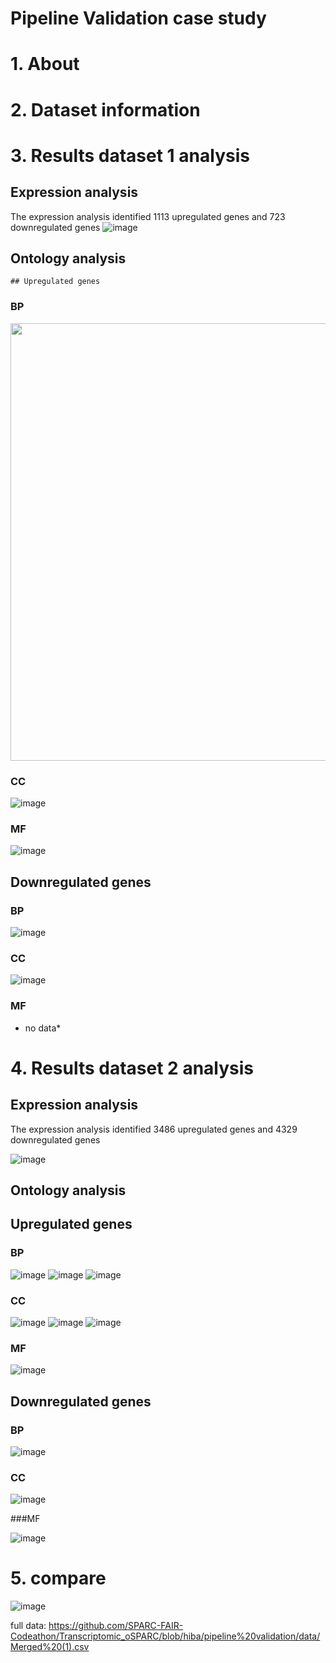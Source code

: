 # Pipeline Validation case study

# 1. About



# 2. Dataset information



# 3. Results dataset 1 analysis

## Expression analysis 
The expression analysis identified 1113 upregulated genes and 723 downregulated genes
![image](https://user-images.githubusercontent.com/73958439/211151358-5f28358c-2df7-4bbb-832e-a0add85c4667.png)

## Ontology analysis
 
    ## Upregulated genes
    
### BP

<p align="center">
  <img src="https://user-images.githubusercontent.com/73958439/211151534-98e16709-cc0f-40f6-b70b-239b4da31564.png" width="700"/>
</p>

### CC

 ![image](https://user-images.githubusercontent.com/73958439/211151575-6d619968-9f33-412e-8528-5cc133771634.png)

### MF

![image](https://user-images.githubusercontent.com/73958439/211153614-53e9418f-ea12-46bd-8316-f112d56b051b.png)

## Downregulated genes
    
###  BP

![image](https://user-images.githubusercontent.com/73958439/211151568-fa1b84f2-5e10-4a62-be7b-d153b0327b9d.png)

###  CC

![image](https://user-images.githubusercontent.com/73958439/211151569-69c13e02-12a5-4879-bf31-3b2797df9710.png)

### MF

* no data*


# 4. Results dataset 2 analysis

##  Expression analysis 

The expression analysis identified 3486 upregulated genes and 4329 downregulated genes

![image](https://user-images.githubusercontent.com/73958439/211151665-87fc3bf4-1e40-4c32-8590-e7b829f74363.png)

##  Ontology analysis
 
   ## Upregulated genes
    
### BP

![image](https://user-images.githubusercontent.com/73958439/211151672-2ff6a157-6fa6-4bed-b950-2767f8f4f790.png)
![image](https://user-images.githubusercontent.com/73958439/211151675-144cef5d-d9c0-4cbb-a816-5dc97d0bbf37.png)
![image](https://user-images.githubusercontent.com/73958439/211151679-ba6f464d-796e-4514-a50d-d1e83469ff31.png)


### CC

![image](https://user-images.githubusercontent.com/73958439/211151752-05a18b53-41cf-4744-8ca5-216218f55f3e.png)
![image](https://user-images.githubusercontent.com/73958439/211151755-80febc13-60e5-4b1f-957f-54a73cea3b24.png)
![image](https://user-images.githubusercontent.com/73958439/211151827-961dd1c8-9fd5-42ab-a6cf-a00324e3b852.png)

### MF

![image](https://user-images.githubusercontent.com/73958439/211152869-4d1f5dad-45f0-4561-a68c-b1d52877b7ad.png)

   ## Downregulated genes
    
### BP

![image](https://user-images.githubusercontent.com/73958439/211151685-b4c830cb-07ce-4524-b98e-0deef9af41cb.png)

### CC

![image](https://user-images.githubusercontent.com/73958439/211151692-064967db-78f3-49a7-b1d1-bfe3a3027a81.png)

###MF

![image](https://user-images.githubusercontent.com/73958439/211152528-08b6648c-0e86-482e-a255-56854b0abba2.png)

# 5. compare

![image](https://user-images.githubusercontent.com/73958439/211152582-50be7e91-4ea2-4a3b-95c1-3d96ec73bdb1.png)


full data: https://github.com/SPARC-FAIR-Codeathon/Transcriptomic_oSPARC/blob/hiba/pipeline%20validation/data/Merged%20(1).csv

